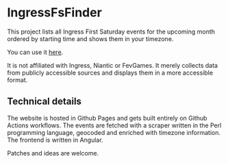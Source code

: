 # IngressFsFinder

This project lists all Ingress First Saturday events for the upcoming month ordered by starting time and shows them in your timezone. 

You can use it [here](https://simbabque.github.io/ingress-fs-finder/).

It is not affiliated with Ingress, Niantic or FevGames. It merely collects data from publicly accessible sources and displays them in a more accessible format.

## Technical details

The website is hosted in Github Pages and gets built entirely on Github Actions workflows. The events are fetched with a scraper written in the Perl programming language, geocoded and enriched with timezone information. The frontend is written in Angular.

Patches and ideas are welcome.